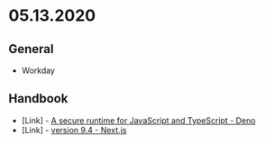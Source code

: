 # 05.13.2020

## General

- Workday

## Handbook

- \[Link\] - [A secure runtime for JavaScript and TypeScript - Deno](https://deno.land/)
- \[Link\] - [version 9.4 - Next.js](https://nextjs.org/blog/next-9-4)

